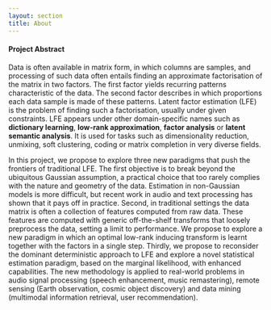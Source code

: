 ```yaml
---
layout: section
title: About
---
```


#### Project Abstract

Data is often available in matrix form, in which columns are samples, and processing of such data often entails finding an approximate factorisation of the matrix in two factors. The first factor yields recurring patterns characteristic of the data. The second factor describes in which proportions each data sample is made of these patterns. Latent factor estimation (LFE) is the problem of finding such a factorisation, usually under given constraints. LFE appears under other domain-specific names such as **dictionary learning**, **low-rank approximation**, **factor analysis** or **latent semantic analysis**. It is used for tasks such as dimensionality reduction, unmixing, soft clustering, coding or matrix completion in very diverse fields.

In this project, we propose to explore three new paradigms that push the frontiers of traditional LFE. The first objective is to break beyond the ubiquitous Gaussian assumption, a practical choice that too rarely complies with the nature and geometry of the data. Estimation in non-Gaussian models is more difficult, but recent work in audio and text processing has shown that it pays off in practice. Second, in traditional settings the data matrix is often a collection of features computed from raw data. These features are computed with generic off-the-shelf transforms that loosely preprocess the data, setting a limit to performance. We propose to explore a new paradigm in which an optimal low-rank inducing transform is learnt together with the factors in a single step. Thirdly, we propose to reconsider the dominant deterministic approach to LFE and explore a novel statistical estimation paradigm, based on the marginal likelihood, with enhanced capabilities. The new methodology is applied to real-world problems in audio signal processing (speech enhancement, music remastering), remote sensing (Earth observation, cosmic object discovery) and data mining (multimodal information retrieval, user recommendation).